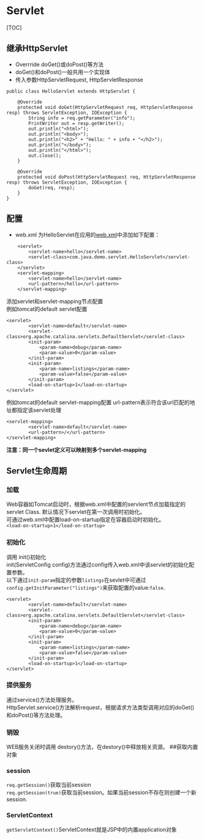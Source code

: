# Servlet


[TOC]



## 继承HttpServlet
- Overrride doGet()或doPost()等方法
- doGet()和doPost()一般共用一个实现体
- 传入参数HttpServletRequest, HttpServletResponse
```
public class HelloServlet extends HttpServlet {

	@Override
	protected void doGet(HttpServletRequest req, HttpServletResponse resp) throws ServletException, IOException {
		String info = req.getParameter("info");
		PrintWriter out = resp.getWriter();
		out.println("<html>");
		out.println("<body>");
		out.println("<h2>" + "Hello: " + info + "</h2>");
		out.println("</body>");
		out.println("</html>");
		out.close();
	}

	@Override
	protected void doPost(HttpServletRequest req, HttpServletResponse resp) throws ServletException, IOException {
		doGet(req, resp);
	}
}
```

## 配置
- web.xml
为HelloServlet在应用的[web.xml](../WEB-INF/web.xml)中添加如下配置：
```	
    <servlet>
		<servlet-name>hello</servlet-name>
		<servlet-class>com.java.demo.servlet.HelloServlet</servlet-class>
	</servlet>
	<servlet-mapping>
		<servlet-name>hello</servlet-name>
		<url-pattern>/hello</url-pattern>
	</servlet-mapping>
```



添加servlet和servlet-mapping节点配置  
例如tomcat的default servlet配置  
```
<servlet>
        <servlet-name>default</servlet-name>
        <servlet-class>org.apache.catalina.servlets.DefaultServlet</servlet-class>
        <init-param>
            <param-name>debug</param-name>
            <param-value>0</param-value>
        </init-param>
        <init-param>
            <param-name>listings</param-name>
            <param-value>false</param-value>
        </init-param>
        <load-on-startup>1</load-on-startup>
</servlet>
```
例如tomcat的default servlet-mapping配置
url-pattern表示符合该url匹配的地址都指定该servlet处理
```
<servlet-mapping>
        <servlet-name>default</servlet-name>
        <url-pattern>/</url-pattern>
</servlet-mapping>
```
**注意：同一个sevlet定义可以映射到多个servlet-mapping**

## Servlet生命周期
### 加载
Web容器如Tomcat启动时，根据web.xml中配置的servlent节点加载指定的servlet Class. 
默认情况下servlet在第一次调用时初始化。  
可通过web.xml中配置load-on-startup指定在容器启动时初始化。  
`<load-on-startup>1</load-on-startup>`
### 初始化
调用 init()初始化  
init(ServletConfig config)方法通过config传入web.xml中该servlet的初始化配置参数。  
以下通过`init-param`指定的参数`listings`在sevlet中可通过`config.getInitParameter("listings")`来获取配置的value:`false`.  
```
<servlet>
        <servlet-name>default</servlet-name>
        <servlet-class>org.apache.catalina.servlets.DefaultServlet</servlet-class>
        <init-param>
            <param-name>debug</param-name>
            <param-value>0</param-value>
        </init-param>
        <init-param>
            <param-name>listings</param-name>
            <param-value>false</param-value>
        </init-param>
        <load-on-startup>1</load-on-startup>
</servlet>
```

### 提供服务
通过service()方法处理服务。  
HttpServlet.service()方法解析request，根据请求方法类型调用对应的doGet()和doPost()等方法处理。
### 销毁
WEB服务关闭时调用 destory()方法，在destory()中释放相关资源。
##获取内置对象
### session
`req.getSession()`获取当前session  
`req.getSession(true)`获取当前session。如果当前session不存在则创建一个新session.  
### ServletContext
`getServletContext()`ServletContext就是JSP中的内置application对象
